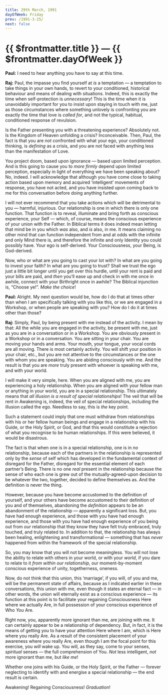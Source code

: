 ```yaml
---
title: 29th March, 1991  
dayOfWeek: Friday
prev: /1991-3-25/
next: false
---
```


# {{ $frontmatter.title }} — {{ $frontmatter.dayOfWeek }}

**Paul:** I need to hear anything you have to say at this time.

**Raj:** Paul, the impasse you find yourself at *is* a temptation — a temptation to take things in your own hands, to revert to your conditioned, historical behaviour and means of dealing with situations. 
Indeed, this is exactly the time when self-protection is *unnecessary*! 
This is the time when it is unavoidably important for you to insist upon staying in touch with me, just as those circumstances where something unlovely is confronting you are exactly the time that love is *called for*, and not the typical, habitual, conditioned response of revulsion.

Is the Father presenting you with a threatening experience? 
Absolutely not. 
Is the Kingdom of Heaven unfolding a crisis? 
Inconceivable. 
Then, Paul, the fact is that you are *not* confronted with what your ego, your conditioned thinking, is *defining* as a crisis, and you are not faced with anything less than the manifestation of Love.

You project doom, based upon ignorance — based upon limited perception. 
And is this going to cause you to *more firmly* depend upon limited perception, especially in light of everything we have been speaking about? 
No, indeed. 
I will acknowledge that although you have come close to taking action based upon memory and acquired ‘intelligent’ movements of response, you have not acted, and you have insisted upon coming back to me for this conversation before doing anything further.

I will not ever recommend that you take actions which will be detrimental to you — harmful, injurious. 
Our relationship is one in which there is only one function. 
That function is to reveal, illuminate and bring forth as conscious experience, your Self — which, of course, means the conscious experience of your union with the Father. 
In Biblical terms it does indeed mean letting that mind be in you which *was* also, and *is* also, in me. 
It means claiming no other mind that can function independent from and at odds with the infinite and only Mind there is, and therefore the infinite and only Identity you could possibly have. 
Your ego is self-derived. 
Your Consciousness, your Being, is God-derived.

Now, who or what are you going to cast your lot with? 
In what are you going to invest your faith? 
In what are you going to trust? 
Shall we trust the ego just a little bit longer until you get over this hurdle, until your rent is paid and your bills are paid, and *then* you’ll ease up and check in with me once in awhile, connect with your Birthright once in awhile? 
The Biblical injunction is, “Choose ye!”. *Make the choice*!

**Paul:** Alright. 
My next question would be, how do I do that at times other than when I am specifically talking with you like this, or we are engaged in a Workshop, or when people are speaking with you? 
How do I do it at times other than those?

**Raj:** Simply, Paul, by being present with me instead of the activity. 
I mean by that: All the while you are engaged in the activity, be present with me, just as you are in a conversation or in a Workshop. 
You are obviously present in a Workshop or in a conversation. 
You are sitting in your chair. 
You are moving your hands and arms. 
Your mouth, your tongue, your vocal cords are all moving. 
There is most certainly activity. 
You will shift your position in your chair, etc., but you are not attentive to the circumstances or the one with whom you are speaking. 
You are abiding consciously with me. 
And the result is that you are *more* truly present with whoever is speaking with me, and with your world.

I will make it very simple, here. 
When you are aligned with me, you are experiencing a holy relationship. 
When you are aligned with your fellow man or anything in your world, you are in a special relationship. 
This ultimately means that *all illusion is a result of special relationships*! 
The veil that will be rent in Awakening is, indeed, the veil of special relationships, including the illusion called the ego. 
Needless to say, this is *the* key point.

Such a statement could imply that one must withdraw from relationships with his or her fellow human beings and engage in a relationship with his Guide, or the Holy Spirit, or God, and that this would constitute a rejection of what you recognise to be human relationships. 
If this were believed, it would be disastrous.

The fact is that when one is in a special relationship, one is in *no* relationship, because each of the partners in the relationship is represented only by the *sense* of self which has developed in the fundamental context of disregard for the Father, disregard for the essential element of each partner’s Being. 
There is no one *real* present in the relationship because the sense of who each one is grew out of the mutually-agreed-upon decision to be whatever the two, together, decided to define themselves as. 
And the definition is never the thing.

However, because you have become accustomed to the definition of yourself, and your others have become accustomed to their definition of you and of themselves, abandoning the *definition* appears to be an abandonment of the relationship — apparently a significant loss. 
But, you have had enough experience, and those with you have had enough experience, and those with you have had enough experience of you being out from *our* relationship that they know they have felt truly embraced, truly touched, and truly related to. 
In addition to that, the relationship has always been healing, enlightening and transformational — something that has *never* happened from within the framework of the special relationship.

So, you may know that you will not become meaningless. 
You will not lose the ability to relate with others in your world, or with your *world*, if you dare to relate to it *from within our relationship*, our moment-by-moment conscious experience of unity, togetherness, oneness.

Now, do not think that this union, this ‘marriage’, if you will, of you and me, will be the permanent state of affairs, because as I indicated earlier in these conversations, this union with me, even though it states an eternal fact — in other words, the union will eternally exist as a conscious experience — its function at this point is to facilitate your regaining Consciousness Here where we actually Are, in full possession of your conscious experience of Who *You* Are.

Right now, you, apparently more ignorant than me, are joining with me. 
It can certainly appear to be a relationship of dependency. 
But, in fact, it is the means of getting you to have your attention Here where I am, which is Here where you really Are. 
As a result of the consistent placement of your awareness where you really Are, even though I am the focal point for this exercise, you *will* wake up. 
You will, as they say, come to your senses, *spiritual* senses — the full comprehension of You. 
*Not* less intelligent, *not* more ignorant than me, but *like me*!

Whether one joins with his Guide, or the Holy Spirit, or the Father — forever neglecting to identify with and energise a special relationship — the end result is certain.

Awakening! Regaining Consciousness! *Graduation*!
